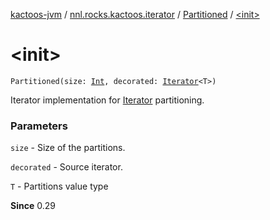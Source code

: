 [kactoos-jvm](../../index.md) / [nnl.rocks.kactoos.iterator](../index.md) / [Partitioned](index.md) / [&lt;init&gt;](.)

# &lt;init&gt;

`Partitioned(size: `[`Int`](https://kotlinlang.org/api/latest/jvm/stdlib/kotlin/-int/index.html)`, decorated: `[`Iterator`](https://kotlinlang.org/api/latest/jvm/stdlib/kotlin.collections/-iterator/index.html)`<T>)`

Iterator implementation for [Iterator](https://kotlinlang.org/api/latest/jvm/stdlib/kotlin.collections/-iterator/index.html) partitioning.

### Parameters

`size` - Size of the partitions.

`decorated` - Source iterator.

`T` - Partitions value type

**Since**
0.29

